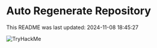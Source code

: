 # Auto Regenerate Repository

This README was last updated: 2024-11-08 18:45:27

 ![TryHackMe](https://tryhackme.com/badge/533634)